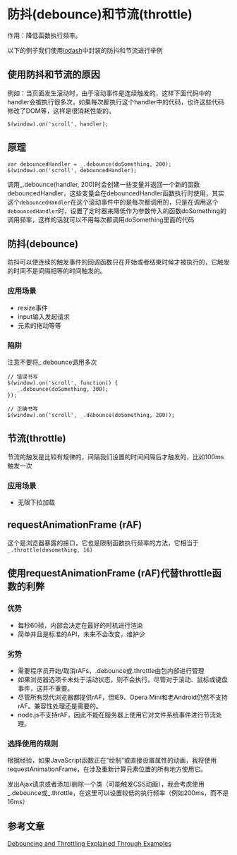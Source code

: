 # 防抖(debounce)和节流(throttle)

作用：降低函数执行频率。

以下的例子我们使用[lodash](https://lodash.com/docs/4.17.15)中封装的防抖和节流进行举例

## 使用防抖和节流的原因
例如：当页面发生滚动时，由于滚动事件是连续触发的，这样下面代码中的handler会被执行很多次，如果每次都执行这个handler中的代码，也许这些代码修改了DOM等，这样是很消耗性能的。
```
$(window).on('scroll', handler);
```
## 原理
```
var debouncedHandler = _.debounce(doSomething, 200);
$(window).on('scroll', debouncedHandler);
```
调用_.debounce(handler, 200)时会创建一些变量并返回一个新的函数debouncedHandler，这些变量会在debouncedHandler函数执行时使用，其实这个`debouncedHandler`在这个滚动事件中的是每次都调用的，只是在调用这个`debouncedHandler`时，设置了定时器来降低作为参数传入的函数doSomething的调用频率，这样的话就可以不用每次都调用doSomething里面的代码

## 防抖(debounce)
防抖可以使连续的触发事件的回调函数只在开始或者结束时候才被执行的，它触发的时间不是间隔相等的时间触发的。

### 应用场景
- resize事件
- input输入发起请求
- 元素的拖动等等

### 陷阱
注意不要将_.debounce调用多次
```
// 错误书写
$(window).on('scroll', function() {
   _.debounce(doSomething, 300); 
});

// 正确书写
$(window).on('scroll', _.debounce(doSomething, 200));
```

## 节流(throttle)
节流的触发是比较有规律的，间隔我们设置的时间间隔后才触发的，比如100ms触发一次

### 应用场景
- 无限下拉加载

## requestAnimationFrame (rAF)
这个是浏览器暴露的接口，它也是限制函数执行频率的方法，它相当于`_.throttle(dosomething, 16)`

## 使用requestAnimationFrame (rAF)代替throttle函数的利弊

### 优势
- 每秒60帧，内部会决定在最好的时机进行渲染
- 简单并且是标准的API，未来不会改变，维护少

### 劣势
- 需要程序员开始/取消rAFs，.debounce或.throttle由包内部进行管理
- 如果浏览器选项卡未处于活动状态，则不会执行。尽管对于滚动、鼠标或键盘事件，这并不重要。
- 尽管所有现代浏览器都提供rAF，但IE9、Opera Mini和老Android仍然不支持rAF。兼容性处理还是需要的。
- node.js不支持rAF，因此不能在服务器上使用它对文件系统事件进行节流处理。

### 选择使用的规则

根据经验，如果JavaScript函数正在“绘制”或直接设置属性的动画，我将使用requestAnimationFrame，在涉及重新计算元素位置的所有地方使用它。

发出Ajax请求或者添加/删除一个类（可能触发CSS动画），我会考虑使用_.debounce或_.throttle，在这里可以设置较低的执行频率（例如200ms，而不是16ms）

## 参考文章
[Debouncing and Throttling Explained Through Examples](https://css-tricks.com/debouncing-throttling-explained-examples/)
